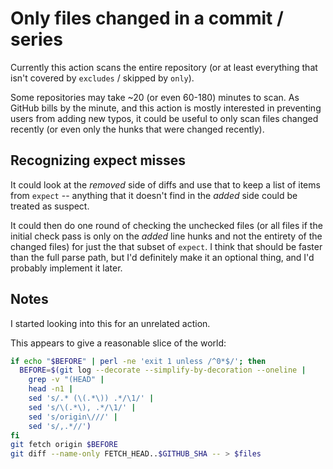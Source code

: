 # Only files changed in a commit / series

Currently this action scans the entire repository (or at least everything that isn't covered by `excludes` / skipped by `only`).

Some repositories may take ~20 (or even 60-180) minutes to scan. As GitHub bills by the minute, and this action is mostly interested in preventing users from adding new typos, it could be useful to only scan files changed recently (or even only the hunks that were changed recently).

## Recognizing expect misses

It could look at the _removed_ side of diffs and use that to keep a list of items from `expect` -- anything that it doesn't find in the _added_ side could be treated as suspect.

It could then do one round of checking the unchecked files (or all files if the initial check pass is only on the _added_ line hunks and not the entirety of the changed files) for just the that subset of `expect`. I think that should be faster than the full parse path, but I'd definitely make it an optional thing, and I'd probably implement it later.

## Notes

I started looking into this for an unrelated action.

This appears to give a reasonable slice of the world:

```sh
if echo "$BEFORE" | perl -ne 'exit 1 unless /^0*$/'; then
  BEFORE=$(git log --decorate --simplify-by-decoration --oneline |
    grep -v "(HEAD" |
    head -n1 |
    sed 's/.* (\(.*\)) .*/\1/' |
    sed 's/\(.*\), .*/\1/' |
    sed 's/origin\///' |
    sed 's/,.*//')
fi
git fetch origin $BEFORE
git diff --name-only FETCH_HEAD..$GITHUB_SHA -- > $files
```